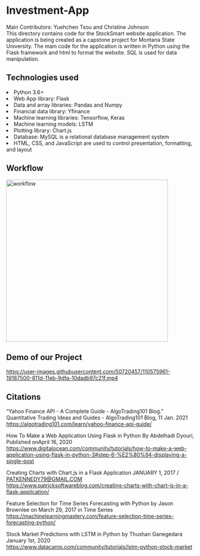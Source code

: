# Investment-App
Main Contributors: Yuehchen Tsou and Christine Johnson
<br>This directory contains code for the StockSmart website application. The application is being created as a capstone project for Montana State University. The main code for the application is written in Python using the Flask framework and html to format the website. SQL is used for data manipulation. 

## Technologies used
<li>Python 3.6+
<br><li>Web App library: Flask
<br><li>Data and array libraries: Pandas and Numpy
<br><li>Financial data library: Yfinance
<br><li>Machine learning libraries: Tensorflow, Keras
<br><li>Machine learning models: LSTM
<br><li>Plotting library: Chart.js
<br><li>Database: MySQL is a relational database management system
<br><li>HTML, CSS, and JavaScript are used to control presentation, formatting, and layout 
  
## Workflow
<img width="433" alt="workflow" src="https://user-images.githubusercontent.com/50720457/108548049-88cadb00-72a8-11eb-89bf-562267807c0c.PNG">
  
## Demo of our Project
https://user-images.githubusercontent.com/50720457/110575961-19187500-811d-11eb-9dfa-10dadb97c21f.mp4


## Citations
“Yahoo Finance API - A Complete Guide - AlgoTrading101 Blog.” Quantitative Trading Ideas and Guides - AlgoTrading101 Blog, 11 Jan. 2021 
https://algotrading101.com/learn/yahoo-finance-api-guide/

How To Make a Web Application Using Flask in Python 
By Abdelhadi Dyouri, Published onApril 16, 2020
https://www.digitalocean.com/community/tutorials/how-to-make-a-web-application-using-flask-in-python-3#step-6-%E2%80%94-displaying-a-single-post

Creating Charts with Chart.js in a Flask Application
JANUARY 1, 2017 / PATKENNEDY79@GMAIL.COM
https://www.patricksoftwareblog.com/creating-charts-with-chart-js-in-a-flask-application/

Feature Selection for Time Series Forecasting with Python by Jason Brownlee on March 29, 2017 in Time Series
https://machinelearningmastery.com/feature-selection-time-series-forecasting-python/

Stock Market Predictions with LSTM in Python by Thushan Ganegedara January 1st, 2020
<br>https://www.datacamp.com/community/tutorials/lstm-python-stock-market
